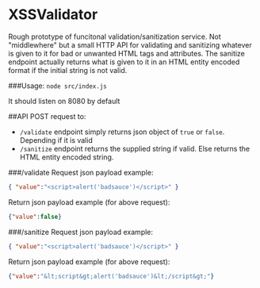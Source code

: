 # XSSValidator
Rough prototype of funcitonal validation/sanitization service. Not "middlewhere" but a small HTTP API for validating and sanitizing whatever is given to it for bad or unwanted HTML tags and attributes. The sanitize endpoint actually returns what is given to it in an HTML entity encoded format if the initial string is not valid.


###Usage: 
`node src/index.js`

It should listen on 8080 by default

##API
POST request to: 

* `/validate` endpoint simply returns json object of `true` or `false`. Depending if it is valid
* `/sanitize` endpoint returns the supplied string if valid. Else returns the HTML entity encoded string. 


###/validate
Request json payload example:
```json
{ "value":"<script>alert('badsauce')</script>" }
```

Return json payload example (for above request):
```json
{"value":false}
```



###/sanitize
Request json payload example:
```json
{ "value":"<script>alert('badsauce')</script>" }
```

Return json payload example (for above request):
```json
{"value":"&lt;script&gt;alert('badsauce')&lt;/script&gt;"}
```

